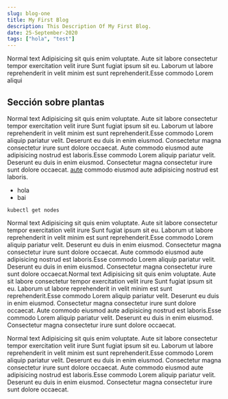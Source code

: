 ```yaml
---
slug: blog-one
title: My First Blog
description: This Description Of My First Blog.
date: 25-September-2020
tags: ["hola", "test"]
---
```


Normal text Adipisicing sit quis enim voluptate. Aute sit labore consectetur tempor exercitation velit irure Sunt fugiat ipsum sit eu. Laborum ut labore reprehenderit in velit minim est sunt reprehenderit.Esse commodo Lorem aliqui

## Sección sobre plantas

Normal text Adipisicing sit quis enim voluptate. Aute sit labore consectetur tempor exercitation velit irure Sunt fugiat ipsum sit eu. Laborum ut labore reprehenderit in velit minim est sunt reprehenderit.Esse commodo Lorem aliquip pariatur velit. Deserunt eu duis in enim eiusmod. Consectetur magna consectetur irure sunt dolore occaecat. Aute commodo eiusmod aute adipisicing nostrud est laboris.Esse commodo Lorem aliquip pariatur velit. Deserunt eu duis in enim eiusmod. Consectetur magna consectetur irure sunt dolore occaecat. [aute](https://twitter.com/home) commodo eiusmod aute adipisicing nostrud est laboris.

-   hola
-   bai

```
kubectl get nodes
```

Normal text Adipisicing sit quis enim voluptate. Aute sit labore consectetur tempor exercitation velit irure Sunt fugiat ipsum sit eu. Laborum ut labore reprehenderit in velit minim est sunt reprehenderit.Esse commodo Lorem aliquip pariatur velit. Deserunt eu duis in enim eiusmod. Consectetur magna consectetur irure sunt dolore occaecat. Aute commodo eiusmod aute adipisicing nostrud est laboris.Esse commodo Lorem aliquip pariatur velit. Deserunt eu duis in enim eiusmod. Consectetur magna consectetur irure sunt dolore occaecat.Normal text Adipisicing sit quis enim voluptate. Aute sit labore consectetur tempor exercitation velit irure Sunt fugiat ipsum sit eu. Laborum ut labore reprehenderit in velit minim est sunt reprehenderit.Esse commodo Lorem aliquip pariatur velit. Deserunt eu duis in enim eiusmod. Consectetur magna consectetur irure sunt dolore occaecat. Aute commodo eiusmod aute adipisicing nostrud est laboris.Esse commodo Lorem aliquip pariatur velit. Deserunt eu duis in enim eiusmod. Consectetur magna consectetur irure sunt dolore occaecat.

Normal text Adipisicing sit quis enim voluptate. Aute sit labore consectetur tempor exercitation velit irure Sunt fugiat ipsum sit eu. Laborum ut labore reprehenderit in velit minim est sunt reprehenderit.Esse commodo Lorem aliquip pariatur velit. Deserunt eu duis in enim eiusmod. Consectetur magna consectetur irure sunt dolore occaecat. Aute commodo eiusmod aute adipisicing nostrud est laboris.Esse commodo Lorem aliquip pariatur velit. Deserunt eu duis in enim eiusmod. Consectetur magna consectetur irure sunt dolore occaecat.
